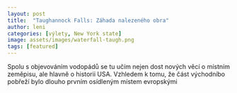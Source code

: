 ```yaml
---
layout: post
title:  "Taughannock Falls: Záhada nalezeného obra"
author: leni
categories: [výlety, New York state]
image: assets/images/waterfall-taugh.png
tags: [featured]
---
```


Spolu s objevováním vodopádů se tu učím nejen dost nových věcí o místním zeměpisu, ale hlavně o historii USA. Vzhledem k tomu, že část východníbo pobřeží bylo dlouho prvním osídleným místem evropskými 
